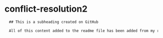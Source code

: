# conflict-resolution2

```md
  ## This is a subheading created on GitHub

  All of this content added to the readme file has been added from my remote GitHub repository.
